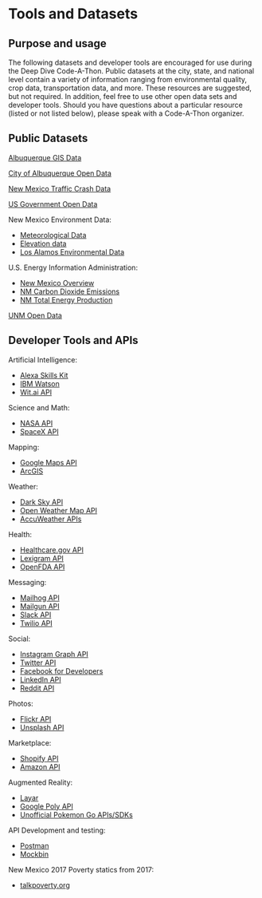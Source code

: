# Tools and Datasets

## Purpose and usage
The following datasets and developer tools are encouraged for use during the Deep Dive Code-A-Thon. Public datasets at the city, state, and national level contain a variety of information ranging from environmental quality, crop data, transportation data, and more. These resources are suggested, but not required. In addition, feel free to use other open data sets and developer tools. Should you have questions about a particular resource (listed or not listed below), please speak with a Code-A-Thon organizer.

## Public Datasets
[Albuquerque GIS Data](https://hub.arcgis.com/datasets?bbox=-106.81904999999999%2C34.914230000000046%2C-106.47904999999999%2C35.25423000000005&location_name=Albuquerque%2C%20New%20Mexico)

[City of Albuquerque Open Data](https://www.cabq.gov/abq-data)

[New Mexico Traffic Crash Data](https://tru.unm.edu/)

[US Government Open Data](https://www.data.gov/)

New Mexico Environment Data:
- [Meteorological Data](https://www.env.nm.gov/air-quality/meteorological-data/)
- [Elevation data](https://www.env.nm.gov/air-quality/dem-data/)
- [Los Alamos Environmental Data](http://www.intellusnmdata.com/)

U.S. Energy Information Administration:
- [New Mexico Overview](https://www.eia.gov/state/?sid=NM)
- [NM Carbon Dioxide Emissions](https://www.eia.gov/state/rankings/?sid=NM#series/226)
- [NM Total Energy Production](https://www.eia.gov/state/rankings/?sid=NM#series/101)

[UNM Open Data](https://bber.unm.edu/unm-open-data)

## Developer Tools and APIs

Artificial Intelligence:
- [Alexa Skills Kit](https://developer.amazon.com/docs/custom-skills/host-a-custom-skill-as-an-aws-lambda-function.html)
- [IBM Watson](https://www.ibm.com/watson/developer/)
- [Wit.ai API](https://wit.ai/)

Science and Math:
- [NASA API](https://api.nasa.gov/)
- [SpaceX API](https://github.com/r-spacex/SpaceX-API)

Mapping:
- [Google Maps API](https://developers.google.com/maps/)
- [ArcGIS](https://developers.arcgis.com/javascript/)

Weather:
- [Dark Sky API](https://darksky.net/dev)
- [Open Weather Map API](https://openweathermap.org/api)
- [AccuWeather APIs](https://developer.accuweather.com/)

Health:
- [Healthcare.gov API](https://github.com/mailhog/MailHog)
- [Lexigram API](https://docs.lexigram.io/v1/welcome/getting-started)
- [OpenFDA API](https://open.fda.gov/api/)

Messaging:
- [Mailhog API](https://documentation.mailgun.com/en/latest/)
- [Mailgun API](https://documentation.mailgun.com/en/latest/)
- [Slack API](https://api.slack.com/)
- [Twilio API](https://www.twilio.com/docs/api/rest)

Social:
- [Instagram Graph API](https://developers.facebook.com/docs/instagram-api)
- [Twitter API](https://developer.twitter.com/en/docs)
- [Facebook for Developers](https://developers.facebook.com/)
- [LinkedIn API](https://developer.linkedin.com/docs/rest-api#)
- [Reddit API](https://www.reddit.com/dev/api/)

Photos:
- [Flickr API](https://www.flickr.com/services/api/)
- [Unsplash API](https://unsplash.com/developers)

Marketplace:
- [Shopify API](https://developers.shopify.com/)
- [Amazon API](https://developer.amazon.com/services-and-apis)

Augmented Reality:
- [Layar](https://www.layar.com/documentation/browser/api/)
- [Google Poly API](https://developers.google.com/poly/)
- [Unofficial Pokemon Go APIs/SDKs](https://www.programmableweb.com/api/unofficial-pok%C3%A9mon-go/sdks)

API Development and testing:
- [Postman](https://www.getpostman.com/)
- [Mockbin](http://mockbin.org/)

New Mexico 2017 Poverty statics from 2017:
- [talkpoverty.org](https://talkpoverty.org/state-year-report/new-mexico-2017-report/)
